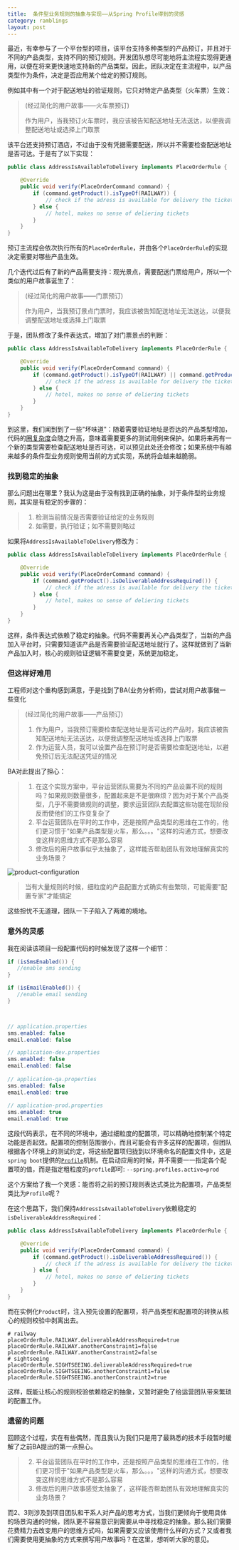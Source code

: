 ```yaml
---
title:  条件型业务规则的抽象与实现——从Spring Profile得到的灵感
category: ramblings
layout: post
---
```




最近，有幸参与了一个平台型的项目，该平台支持多种类型的产品预订，并且对于不同的产品类型，支持不同的预订规则。开发团队想尽可能地将主流程实现得更通用，以便在将来更快速地支持新的产品类型。因此，团队决定在主流程中，以产品类型作为条件，决定是否应用某个给定的预订规则。

例如其中有一个对于配送地址的验证规则，它只对特定产品类型（火车票）生效：

> (经过简化的用户故事——火车票预订)
>
> 作为用户，当我预订火车票时，我应该被告知配送地址无法送达，以便我调整配送地址或选择上门取票

该平台还支持预订酒店，不过由于没有凭据需要配送，所以并不需要检查配送地址是否可达。于是有了以下实现：

```java
public class AddressIsAvailableToDelivery implements PlaceOrderRule {

    @Override
    public void verify(PlaceOrderCommand command) { 
        if (command.getProduct().isTypeOf(RAILWAY)) {
            // check if the adress is available for delivery the ticket
        } else {
            // hotel, makes no sense of deliering tickets
        }
    }
}
```

预订主流程会依次执行所有的`PlaceOrderRule`，并由各个`PlaceOrderRule`的实现决定需要对哪些产品生效。

几个迭代过后有了新的产品需要支持：观光景点，需要配送门票给用户，所以一个类似的用户故事诞生了：

> (经过简化的用户故事——门票预订)
>
> 作为用户，当我预订景点门票时，我应该被告知配送地址无法送达，以便我调整配送地址或选择上门取票

于是，团队修改了条件表达式，增加了对门票景点的判断：


```java
public class AddressIsAvailableToDelivery implements PlaceOrderRule {

    @Override
    public void verify(PlaceOrderCommand command) { 
        if (command.getProduct().isTypeOf(RAILWAY) || command.getProduct().isTypeOf(SIGHTSEEING)) {
            // check if the adress is available for delivery the ticket
        } else {
            // hotel, makes no sense of deliering tickets
        }
    }
}
```

到这里，我们闻到到了一些"坏味道"：随着需要验证地址是否达的产品类型增加，代码的[圈复杂度]([https://zh.wikipedia.org/wiki/%E5%BE%AA%E7%92%B0%E8%A4%87%E9%9B%9C%E5%BA%A6](https://zh.wikipedia.org/wiki/循環複雜度))会随之升高，意味着需要更多的测试用例来保护。如果将来再有一个新的类型需要检查配送地址是否可达，可以预见此处还会修改；如果系统中有越来越多的条件型业务规则使用当前的方式实现，系统将会越来越脆弱。

### 找到稳定的抽象

那么问题出在哪里？我认为这是由于没有找到正确的抽象，对于条件型的业务规则，其实是有稳定的步骤的：

> 1. 检测当前情况是否需要验证给定的业务规则
> 2. 如需要，执行验证；如不需要则略过

如果将`AddressIsAvailableToDelivery`修改为：

```java
public class AddressIsAvailableToDelivery implements PlaceOrderRule {

    @Override
    public void verify(PlaceOrderCommand command) { 
        if (command.getProduct().isDeliverableAddressRequired()) {
            // check if the adress is available for delivery the ticket
        } else {
            // hotel, makes no sense of deliering tickets
        }
    }
}
```

这样，条件表达式依赖了稳定的抽象。代码不需要再关心产品类型了，当新的产品加入平台时，只需要知道该产品是否需要验证配送地址就行了。这样就做到了当新产品加入时，核心的规则验证逻辑不需要变更，系统更加稳定。

### 但这样好难用

工程师对这个重构感到满意，于是找到了BA(业务分析师)，尝试对用户故事做一些变化

> (经过简化的用户故事——产品预订)
>
> 1. 作为用户，当我预订需要检查配送地址是否可达的产品时，我应该被告知配送地址无法送达，以便我调整配送地址或选择上门取票
> 2. 作为运营人员，我可以设置产品在预订时是否需要检查配送地址，以避免预订后无法配送凭证的情况

BA对此提出了担心：

> 1. 在这个实现方案中，平台运营团队需要为不同的产品设置不同的规则吗？如果规则数量很多，配置起来是不是很麻烦？因为对于某个产品类型，几乎不需要做规则的调整，要求运营团队去配置这些功能在现阶段反而使他们的工作变复杂了
> 2. 平台运营团队在平时的工作中，还是按照产品类型的思维在工作的，他们更习惯于"如果产品类型是火车，那么。。。"这样的沟通方式，想要改变这样的思维方式不是那么容易
> 3. 修改后的用户故事似乎太抽象了，这样能否帮助团队有效地理解真实的业务场景？

![product-configuration](/images/what-we-can-learn-from-spring-profile/property-based-configuration.png)

> 当有大量规则的时候，细粒度的产品配置方式确实有些繁琐，可能需要"配置专家"才能搞定

这些担忧不无道理，团队一下子陷入了两难的境地。

### 意外的灵感

我在阅读该项目一段配置代码的时候发现了这样一个细节：

```java
if (isSmsEnabled()) {
   //enable sms sending
}

if (isEmailEnabled()) {
   //enable email sending
}



// application.properties
sms.enabled: false
email.enabled: false

// application-dev.properties
sms.enabled: false
email.enabled: false
  
// application-qa.properties
sms.enabled: false 
email.enabled: true
  
// application-prod.properties
sms.enabled: true 
email.enabled: true


```

这段代码表示，在不同的环境中，通过细粒度的配置项，可以精确地控制某个特定功能是否起效。配置项的控制范围很小，而且可能会有许多这样的配置项，但团队根据各个环境上的测试约定，将这些配置项归拢到以环境命名的配置文件中，这是`spring boot`提供的[`Profile`](https://docs.spring.io/spring-boot/docs/current/reference/html/boot-features-profiles.html)机制。在启动应用的时候，并不需要一一指定各个配置项的值，而是指定粗粒度的`profile`即可: `--spring.profiles.active=prod`

这个方案给了我一个灵感：能否将之前的预订规则表达式类比为配置项，产品类型类比为`Profile`呢？

在这个思路下，我们保持`AddressIsAvailableToDelivery`依赖稳定的`isDeliverableAddressRequired`：

```java
public class AddressIsAvailableToDelivery implements PlaceOrderRule {

    @Override
    public void verify(PlaceOrderCommand command) { 
        if (command.getProduct().isDeliverableAddressRequired()) {
            // check if the adress is available for delivery the ticket
        } else {
            // hotel, makes no sense of deliering tickets
        }
    }
}
```

而在实例化`Product`时，注入预先设置的配置项，将产品类型和配置项的转换从核心的规则校验中剥离出去。

```properties
# railway
placeOrderRule.RAILWAY.deliverableAddressRequired=true
placeOrderRule.RAILWAY.anotherConstraint1=false
placeOrderRule.RAILWAY.anotherConstraint2=false
# sightseeing
placeOrderRule.SIGHTSEEING.deliverableAddressRequired=true
placeOrderRule.SIGHTSEEING.anotherConstraint1=false
placeOrderRule.SIGHTSEEING.anotherConstraint2=true
```

这样，既能让核心的规则校验依赖稳定的抽象，又暂时避免了给运营团队带来繁琐的配置工作。

### 遗留的问题

回顾这个过程，实在有些偶然，而且我认为我们只是用了最熟悉的技术手段暂时缓解了之前BA提出的第一点担心。

>2. 平台运营团队在平时的工作中，还是按照产品类型的思维在工作的，他们更习惯于"如果产品类型是火车，那么。。。"这样的沟通方式，想要改变这样的思维方式不是那么容易
>3. 修改后的用户故事感觉太抽象了，这样能否帮助团队有效地理解真实的业务场景？

而2、3则涉及到项目团队和干系人对产品的思考方式，当我们更倾向于使用具体的场景沟通的时候，团队更不容易意识到需要从中寻找稳定的抽象。那么我们需要花费精力去改变用户的思维方式吗，如果需要又应该使用什么样的方式？又或者我们需要使用更抽象的方式来撰写用户故事吗？在这里，想听听大家的意见。
